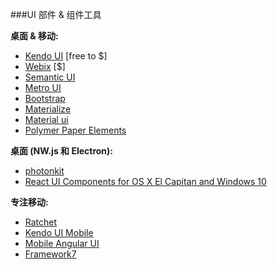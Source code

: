 ###UI 部件 & 组件工具

**桌面 & 移动:**

<ul>
<li><a href="http://www.telerik.com/kendo-ui">Kendo UI</a> [free to $]</li>
<li><a href="http://webix.com/">Webix</a> [$]</li>
<li><a href="http://semantic-ui.com/">Semantic UI</a></li>
<li><a href="http://metroui.org.ua/">Metro UI</a></li>
<li><a href="http://getbootstrap.com/components/">Bootstrap</a></li>
<li><a href="http://materializecss.com/">Materialize</a></li>
<li><a href="http://material-ui.com/">Material ui</a></li>
<li><a href="https://elements.polymer-project.org/browse?package=paper-elements">Polymer Paper Elements</a></li>
</ul>

**桌面 (NW.js 和 Electron):**

<ul>
<li><a href="http://photonkit.com/">photonkit</a></li>
<li><a href="http://gabrielbull.github.io/react-desktop/">React UI Components for OS X El Capitan and Windows 10</a></li>
</ul>

**专注移动:**

<ul>
<li><a href="http://goratchet.com/">Ratchet</a></li>
<li><a href="http://demos.telerik.com/kendo-ui/m/index">Kendo UI Mobile</a></li>
<li><a href="http://mobileangularui.com/">Mobile Angular UI</a></li>
<li><a href="http://www.idangero.us/framework7">Framework7</a></li>
</ul>